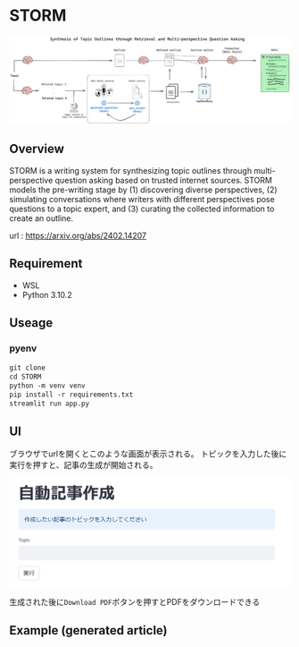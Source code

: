 # STORM
![alt text](image.png)

## Overview
STORM is a writing system for synthesizing topic outlines through multi-perspective question asking based on trusted internet sources. STORM models the pre-writing stage by (1) discovering diverse perspectives, (2) simulating conversations where writers with different perspectives pose questions to a topic expert, and (3) curating the collected information to create an outline.

url : https://arxiv.org/abs/2402.14207

## Requirement
- WSL
- Python 3.10.2

## Useage
### pyenv
```
git clone
cd STORM
python -m venv venv
pip install -r requirements.txt
streamlit run app.py
```
## UI
ブラウザでurlを開くとこのような画面が表示される。
トピックを入力した後に実行を押すと、記事の生成が開始される。

![alt text](image-1.png)

生成された後に`Download PDF`ボタンを押すとPDFをダウンロードできる

## Example (generated article)
